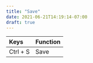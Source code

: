 ```yaml
---
title: "Save"
date: 2021-06-21T14:19:14-07:00
draft: true
---
```


| Keys                                      | Function                                               |
|:------------------------------------------|:-------------------------------------------------------|
| Ctrl + S 	                                | Save                                                   |